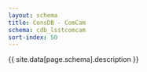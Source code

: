 ```yaml
---
layout: schema
title: ConsDB - ComCam
schema: cdb_lsstcomcam
sort-index: 50
---
```

{{ site.data[page.schema].description }}
